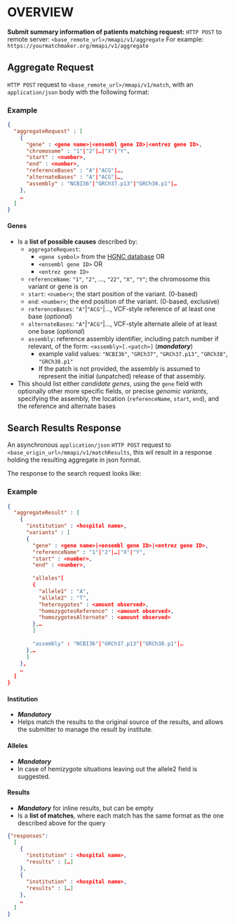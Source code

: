 # OVERVIEW

**Submit summary information of patients matching request:**
`HTTP POST` to remote server: `<base_remote_url>/mmapi/v1/aggregate`
For example: `https://yourmatchmaker.org/mmapi/v1/aggregate`

## Aggregate Request

`HTTP POST` request to `<base_remote_url>/mmapi/v1/match`, with an `application/json` body with the following format:

### Example

```json
{
  "aggregateRequest" : [
    {
      "gene" : <gene name>|<ensembl gene ID>|<entrez gene ID>,
      "chromosome" : "1"|"2"|…|"X"|"Y",
      "start" : <number>,
      "end" : <number>,
      "referenceBases" : "A"|"ACG"|…,
      "alternateBases" : "A"|"ACG"|…,
      "assembly" : "NCBI36"|"GRCh37.p13"|"GRCh38.p1"|…
    },
    …
  ]
}
```
#### Genes
* Is a **list of possible causes** described by:
  * `aggregateRequest`:
    * `<gene symbol>` from the [HGNC database](http://www.genenames.org/) OR
    * `<ensembl gene ID>` OR
    * `<entrez gene ID>`
  * `referenceName`: `"1"`, `"2"`, …, `"22"`, `"X"`, `"Y"`; the chromosome this variant or gene is on
  * `start`: `<number>`; the start position of the variant. (0-based)
  * `end`: `<number>`; the end position of the variant. (0-based, exclusive)
  * `referenceBases`: `"A"`|`"ACG"`|…, VCF-style reference of at least one base (*optional*)
  * `alternateBases`: `"A"`|`"ACG"`|…, VCF-style alternate allele of at least one base (*optional*)
  * `assembly`: reference assembly identifier, including patch number if relevant, of the form: `<assembly>[.<patch>]` (***mandatory***)
    * example valid values: `"NCBI36"`, `"GRCh37"`, `"GRCh37.p13"`, `"GRCh38"`, `"GRCh38.p1"`
    * If the patch is not provided, the assembly is assumed to represent the initial (unpatched) release of that assembly.
* This should list either *candidate genes*, using the `gene` field with optionally other more specific fields, or precise *genomic variants*, specifying the assembly, the location (`referenceName`, `start`, `end`), and the reference and alternate bases

## Search Results Response
An asynchronous `application/json` `HTTP POST` request to `<base_origin_url>/mmapi/v1/matchResults`, this wil result in a response holding the resulting aggregate in json format.

The response to the search request looks like:

### Example

```json
{
  "aggregateResult" : [
    {
      "institution" : <hospital name>, 
      "variants" : [
      {
        "gene" : <gene name>|<ensembl gene ID>|<entrez gene ID>,
        "referenceName" : "1"|"2"|…|"X"|"Y",
        "start" : <number>,
        "end" : <number>,
        
        "alleles"[
        {
          "allele1" : "A",
          "allele2" : "T",
          "heteroygotes" : <amount observed>,
          "homozygotesReference" : <amount observed>,
          "homozygotesAlternate" : <amount observed>
        },…
        ]
       
        "assembly" : "NCBI36"|"GRCh37.p13"|"GRCh38.p1"|…
      },…
      ]
    },
    …
  ]
}
```

#### Institution
* ***Mandatory***
* Helps match the results to the original source of the results, and allows the submitter to manage the result by institute.

#### Alleles
* ***Mandatory***
* In case of hemizygote situations leaving out the allele2 field is suggested.

#### Results
* ***Mandatory*** for inline results, but can be empty
* Is a **list of matches**, where each match has the same format as the one described above for the query


```json
{"responses":
  [
    {
      "institution" : <hospital name>, 
      "results" : […]
    },
    {
      "institution" : <hospital name>, 
      "results" : […]
    },
    …
  ]
}
```
